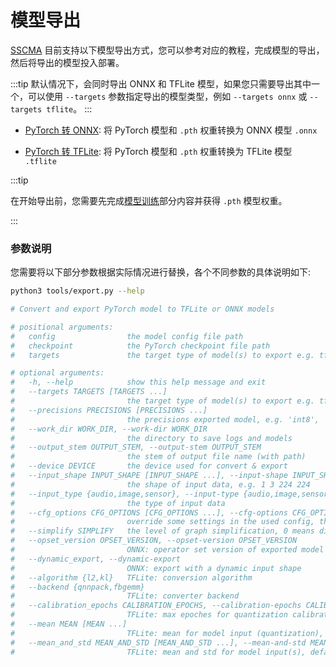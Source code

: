 # 模型导出

[SSCMA](https://github.com/Seeed-Studio/ModelAssistant) 目前支持以下模型导出方式，您可以参考对应的教程，完成模型的导出，然后将导出的模型投入部署。

:::tip
默认情况下，会同时导出 ONNX 和 TFLite 模型，如果您只需要导出其中一个，可以使用 `--targets` 参数指定导出的模型类型，例如 `--targets onnx` 或 `--targets tflite`。
:::

- [PyTorch 转 ONNX](./pytorch_2_onnx): 将 PyTorch 模型和 `.pth` 权重转换为 ONNX 模型 `.onnx`

- [PyTorch 转 TFLite](./pytorch_2_tflite): 将 PyTorch 模型和 `.pth` 权重转换为 TFLite 模型 `.tflite`

:::tip

在开始导出前，您需要先完成[模型训练](../training/overview)部分内容并获得 `.pth` 模型权重。

:::

### 参数说明

您需要将以下部分参数根据实际情况进行替换，各个不同参数的具体说明如下:

```sh
python3 tools/export.py --help

# Convert and export PyTorch model to TFLite or ONNX models

# positional arguments:
#   config                the model config file path
#   checkpoint            the PyTorch checkpoint file path
#   targets               the target type of model(s) to export e.g. tflite onnx

# optional arguments:
#   -h, --help            show this help message and exit
#   --targets TARGETS [TARGETS ...]
#                         the target type of model(s) to export e.g. tflite onnx
#   --precisions PRECISIONS [PRECISIONS ...]
#                         the precisions exported model, e.g. 'int8', 'uint8', 'int16', 'float16' and 'float32'
#   --work_dir WORK_DIR, --work-dir WORK_DIR
#                         the directory to save logs and models
#   --output_stem OUTPUT_STEM, --output-stem OUTPUT_STEM
#                         the stem of output file name (with path)
#   --device DEVICE       the device used for convert & export
#   --input_shape INPUT_SHAPE [INPUT_SHAPE ...], --input-shape INPUT_SHAPE [INPUT_SHAPE ...]
#                         the shape of input data, e.g. 1 3 224 224
#   --input_type {audio,image,sensor}, --input-type {audio,image,sensor}
#                         the type of input data
#   --cfg_options CFG_OPTIONS [CFG_OPTIONS ...], --cfg-options CFG_OPTIONS [CFG_OPTIONS ...]
#                         override some settings in the used config, the key-value pair in 'xxx=yyy' format will be merged into config file
#   --simplify SIMPLIFY   the level of graph simplification, 0 means disable, max: 5
#   --opset_version OPSET_VERSION, --opset-version OPSET_VERSION
#                         ONNX: operator set version of exported model
#   --dynamic_export, --dynamic-export
#                         ONNX: export with a dynamic input shape
#   --algorithm {l2,kl}   TFLite: conversion algorithm
#   --backend {qnnpack,fbgemm}
#                         TFLite: converter backend
#   --calibration_epochs CALIBRATION_EPOCHS, --calibration-epochs CALIBRATION_EPOCHS
#                         TFLite: max epoches for quantization calibration
#   --mean MEAN [MEAN ...]
#                         TFLite: mean for model input (quantization), range: [0, 1], applied to all channels, using the average if multiple values are provided
#   --mean_and_std MEAN_AND_STD [MEAN_AND_STD ...], --mean-and-std MEAN_AND_STD [MEAN_AND_STD ...]
#                         TFLite: mean and std for model input(s), default: [((0.0,), (1.0,))], calculated on normalized input(s), applied to all channel(s), using the average if multiple values are provided
```
